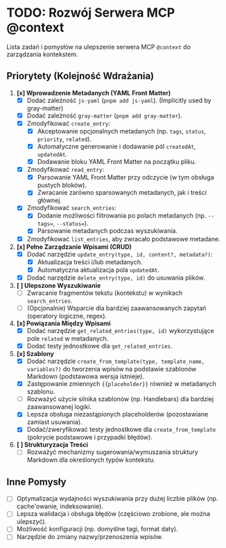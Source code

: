 # TODO: Rozwój Serwera MCP @context

Lista zadań i pomysłów na ulepszenie serwera MCP `@context` do zarządzania kontekstem.

## Priorytety (Kolejność Wdrażania)

1.  **[x] Wprowadzenie Metadanych (YAML Front Matter)**
    *   [x] Dodać zależność `js-yaml` (`pnpm add js-yaml`). (Implicitly used by gray-matter)
    *   [x] Dodać zależność `gray-matter` (`pnpm add gray-matter`).
    *   [x] Zmodyfikować `create_entry`:
        *   [x] Akceptowanie opcjonalnych metadanych (np. `tags`, `status`, `priority`, `related`).
        *   [x] Automatyczne generowanie i dodawanie pól `createdAt`, `updatedAt`.
        *   [x] Dodawanie bloku YAML Front Matter na początku pliku.
    *   [x] Zmodyfikować `read_entry`:
        *   [x] Parsowanie YAML Front Matter przy odczycie (w tym obsługa pustych bloków).
        *   [x] Zwracanie zarówno sparsowanych metadanych, jak i treści głównej.
    *   [x] Zmodyfikować `search_entries`:
        *   [x] Dodanie możliwości filtrowania po polach metadanych (np. `--tags=`, `--status=`).
        *   [x] Parsowanie metadanych podczas wyszukiwania.
    *   [x] Zmodyfikować `list_entries`, aby zwracało podstawowe metadane.

2.  **[x] Pełne Zarządzanie Wpisami (CRUD)**
    *   [x] Dodać narzędzie `update_entry(type, id, content?, metadata?)`:
        *   [x] Aktualizacja treści i/lub metadanych.
        *   [x] Automatyczna aktualizacja pola `updatedAt`.
    *   [x] Dodać narzędzie `delete_entry(type, id)` do usuwania plików.

3.  **[ ] Ulepszone Wyszukiwanie**
    *   [ ] Zwracanie fragmentów tekstu (kontekstu) w wynikach `search_entries`.
    *   [ ] (Opcjonalnie) Wsparcie dla bardziej zaawansowanych zapytań (operatory logiczne, regex).

4.  **[x] Powiązania Między Wpisami**
    *   [x] Dodać narzędzie `get_related_entries(type, id)` wykorzystujące pole `related` w metadanych.
    *   [x] Dodać testy jednostkowe dla `get_related_entries`.

5.  **[x] Szablony**
    *   [x] Dodać narzędzie `create_from_template(type, template_name, variables?)` do tworzenia wpisów na podstawie szablonów Markdown (podstawowa wersja istnieje).
    *   [x] Zastępowanie zmiennych `{{placeholder}}` również w metadanych szablonu.
    *   [ ] Rozważyć użycie silnika szablonów (np. Handlebars) dla bardziej zaawansowanej logiki.
    *   [x] Lepsza obsługa niezastąpionych placeholderów (pozostawiane zamiast usuwania).
    *   [x] Dodać/zweryfikować testy jednostkowe dla `create_from_template` (pokrycie podstawowe i przypadki błędów).

6.  **[ ] Strukturyzacja Treści**
    *   [ ] Rozważyć mechanizmy sugerowania/wymuszania struktury Markdown dla określonych typów kontekstu.

## Inne Pomysły

*   [ ] Optymalizacja wydajności wyszukiwania przy dużej liczbie plików (np. cache'owanie, indeksowanie).
*   [ ] Lepsza walidacja i obsługa błędów (częściowo zrobione, ale można ulepszyć).
*   [ ] Możliwość konfiguracji (np. domyślne tagi, format daty).
*   [ ] Narzędzie do zmiany nazwy/przenoszenia wpisów. 